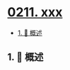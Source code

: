 # [0211. xxx](https://github.com/Tdahuyou/TNotes.leetcode/tree/main/notes/0211.%20xxx)

<!-- region:toc -->

- [1. 📝 概述](#1--概述)

<!-- endregion:toc -->

## 1. 📝 概述
